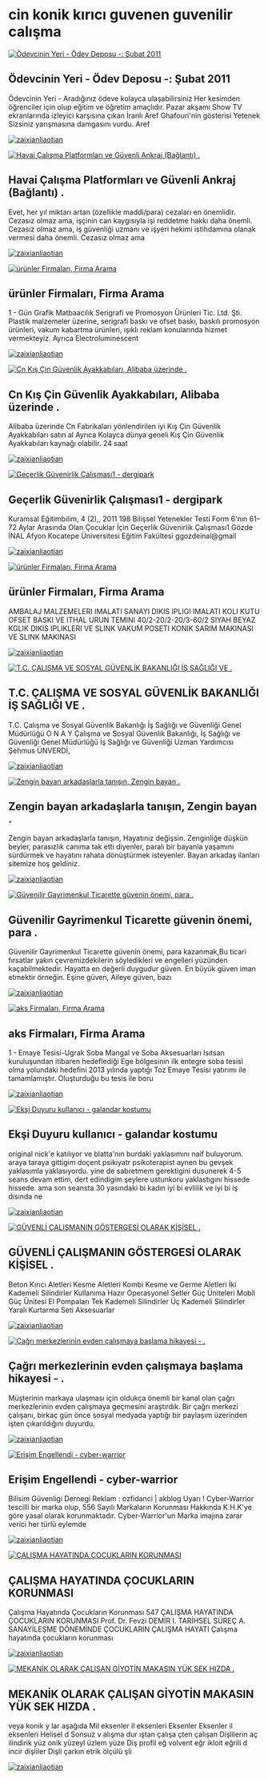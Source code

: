 # cin konik kırıcı guvenen guvenilir calışma
<a href="https://mnn.zoosnet.net/LR/Chatpre.aspx?id=MNN94995150&p=https://topgrinding.com/" target="_blank">![Ödevcinin Yeri - Ödev Deposu -: Şubat 2011](https://github.com/technlg/images/blob/main/37.jpg)</a>
## Ödevcinin Yeri - Ödev Deposu -: Şubat 2011
Ödevcinin Yeri - Aradığınız ödeve kolayca ulaşabilirsiniz Her kesimden öğrenciler için olup eğitim ve öğretim amaçlıdır. Pazar akşamı Show TV ekranlarında izleyici karşısına çıkan İranlı Aref Ghafouri'nin gösterisi Yetenek Sizsiniz yarışmasına damgasını vurdu. Aref 
<a href="https://mnn.zoosnet.net/LR/Chatpre.aspx?id=MNN94995150&p=https://topgrinding.com/" target="_blank"><img src="https://github.com/technlg/images/raw/main/chat11.jpg" alt="zaixianliaotian"/></a><a href="//whatsapp.shibangsoft.com/WhatsApp.php" ><img src="https://github.com/technlg/images/raw/main/chat11.png" alt=""></a>
<a href="https://mnn.zoosnet.net/LR/Chatpre.aspx?id=MNN94995150&p=https://topgrinding.com/" target="_blank">![Havai Çalışma Platformları ve Güvenli Ankraj (Bağlantı) .](https://github.com/technlg/images/blob/main/24.jpg)</a>
## Havai Çalışma Platformları ve Güvenli Ankraj (Bağlantı) .
Evet, her yıl miktarı artan (özellikle maddi/para) cezaları en önemlidir. Cezasız olmaz ama, işçinin can kaygısıyla işi reddetme hakkı daha önemli. Cezasız olmaz ama, iş güvenliği uzmanı ve işyeri hekimi istihdamına olanak vermesi daha önemli. Cezasız olmaz ama 
<a href="https://mnn.zoosnet.net/LR/Chatpre.aspx?id=MNN94995150&p=https://topgrinding.com/" target="_blank"><img src="https://github.com/technlg/images/raw/main/chat11.jpg" alt="zaixianliaotian"/></a><a href="//whatsapp.shibangsoft.com/WhatsApp.php" ><img src="https://github.com/technlg/images/raw/main/chat11.png" alt=""></a>
<a href="https://mnn.zoosnet.net/LR/Chatpre.aspx?id=MNN94995150&p=https://topgrinding.com/" target="_blank">![ürünler Firmaları, Firma Arama](https://github.com/technlg/images/blob/main/24.jpg)</a>
## ürünler Firmaları, Firma Arama
1 - Gün Grafik Matbaacılık Serigrafi ve Promosyon Ürünleri Tic. Ltd. Şti. Plastik malzemeler üzerine, serigrafi baskı ve ofset baskı, baskılı promosyon ürünleri, vakum kabartma ürünleri, ışıklı reklam konularında hizmet vermekteyiz. Ayrıca Electroluminescent 
<a href="https://mnn.zoosnet.net/LR/Chatpre.aspx?id=MNN94995150&p=https://topgrinding.com/" target="_blank"><img src="https://github.com/technlg/images/raw/main/chat11.jpg" alt="zaixianliaotian"/></a><a href="//whatsapp.shibangsoft.com/WhatsApp.php" ><img src="https://github.com/technlg/images/raw/main/chat11.png" alt=""></a>
<a href="https://mnn.zoosnet.net/LR/Chatpre.aspx?id=MNN94995150&p=https://topgrinding.com/" target="_blank">![Cn Kış Çin Güvenlik Ayakkabıları, Alibaba üzerinde .](https://github.com/technlg/images/blob/main/65.jpg)</a>
## Cn Kış Çin Güvenlik Ayakkabıları, Alibaba üzerinde .
Alibaba üzerinde Cn Fabrikaları yönlendirilen iyi Kış Çin Güvenlik Ayakkabıları satın al Ayrıca Kolayca dünya geneli Kış Çin Güvenlik Ayakkabıları kaynağı olabilir. 24 saat
<a href="https://mnn.zoosnet.net/LR/Chatpre.aspx?id=MNN94995150&p=https://topgrinding.com/" target="_blank"><img src="https://github.com/technlg/images/raw/main/chat11.jpg" alt="zaixianliaotian"/></a><a href="//whatsapp.shibangsoft.com/WhatsApp.php" ><img src="https://github.com/technlg/images/raw/main/chat11.png" alt=""></a>
<a href="https://mnn.zoosnet.net/LR/Chatpre.aspx?id=MNN94995150&p=https://topgrinding.com/" target="_blank">![Geçerlik Güvenirlik Çalışması1 - dergipark](https://github.com/technlg/images/blob/main/26.jpg)</a>
## Geçerlik Güvenirlik Çalışması1 - dergipark
Kuramsal Eğitimbilim, 4 (2),, 2011 198 Bilişsel Yetenekler Testi Form 6'nın 61–72 Aylar Arasında Olan Çocuklar İçin Geçerlik Güvenirlik Çalışması1 Gözde İNAL Afyon Kocatepe Üniversitesi Eğitim Fakültesi ggozdeinal@gmail
<a href="https://mnn.zoosnet.net/LR/Chatpre.aspx?id=MNN94995150&p=https://topgrinding.com/" target="_blank"><img src="https://github.com/technlg/images/raw/main/chat11.jpg" alt="zaixianliaotian"/></a><a href="//whatsapp.shibangsoft.com/WhatsApp.php" ><img src="https://github.com/technlg/images/raw/main/chat11.png" alt=""></a>
<a href="https://mnn.zoosnet.net/LR/Chatpre.aspx?id=MNN94995150&p=https://topgrinding.com/" target="_blank">![ürünler Firmaları, Firma Arama](https://github.com/technlg/images/blob/main/40.jpg)</a>
## ürünler Firmaları, Firma Arama
AMBALAJ MALZEMELERI IMALATI SANAYI DIKIS IPLIGI IMALATI KOLI KUTU OFSET BASKI VE ITHAL URUN TEMINI 40/2-20/2-20/3-60/2 SIYAH BEYAZ KGLIK DIKIS IPLIKLERI VE SLINK VAKUM POSETI KONIK SARIM MAKINASI VE SLINK MAKINASI
<a href="https://mnn.zoosnet.net/LR/Chatpre.aspx?id=MNN94995150&p=https://topgrinding.com/" target="_blank"><img src="https://github.com/technlg/images/raw/main/chat11.jpg" alt="zaixianliaotian"/></a><a href="//whatsapp.shibangsoft.com/WhatsApp.php" ><img src="https://github.com/technlg/images/raw/main/chat11.png" alt=""></a>
<a href="https://mnn.zoosnet.net/LR/Chatpre.aspx?id=MNN94995150&p=https://topgrinding.com/" target="_blank">![T.C. ÇALIŞMA VE SOSYAL GÜVENLİK BAKANLIĞI İŞ SAĞLIĞI VE .](https://github.com/technlg/images/blob/main/49.jpg)</a>
## T.C. ÇALIŞMA VE SOSYAL GÜVENLİK BAKANLIĞI İŞ SAĞLIĞI VE .
T.C. Çalışma ve Sosyal Güvenlik Bakanlığı İş Sağlığı ve Güvenliği Genel Müdürlüğü O N A Y Çalışma ve Sosyal Güvenlik Bakanlığı, İş Sağlığı ve Güvenliği Genel Müdürlüğü İş Sağlığı ve Güvenliği Uzman Yardımcısı Şehmus ÜNVERDİ,
<a href="https://mnn.zoosnet.net/LR/Chatpre.aspx?id=MNN94995150&p=https://topgrinding.com/" target="_blank"><img src="https://github.com/technlg/images/raw/main/chat11.jpg" alt="zaixianliaotian"/></a><a href="//whatsapp.shibangsoft.com/WhatsApp.php" ><img src="https://github.com/technlg/images/raw/main/chat11.png" alt=""></a>
<a href="https://mnn.zoosnet.net/LR/Chatpre.aspx?id=MNN94995150&p=https://topgrinding.com/" target="_blank">![Zengin bayan arkadaşlarla tanışın, Zengin bayan .](https://github.com/technlg/images/blob/main/14.jpg)</a>
## Zengin bayan arkadaşlarla tanışın, Zengin bayan .
Zengin bayan arkadaşlarla tanışın, Hayatınız değişsin. Zenginliğe düşkün beyler, parasızlık canıma tak etti diyenler, paralı bir bayanla yaşamını sürdürmek ve hayatını rahata dönüştürmek isteyenler. Bayan arkadaş ilanları sitemize hoş geldiniz.
<a href="https://mnn.zoosnet.net/LR/Chatpre.aspx?id=MNN94995150&p=https://topgrinding.com/" target="_blank"><img src="https://github.com/technlg/images/raw/main/chat11.jpg" alt="zaixianliaotian"/></a><a href="//whatsapp.shibangsoft.com/WhatsApp.php" ><img src="https://github.com/technlg/images/raw/main/chat11.png" alt=""></a>
<a href="https://mnn.zoosnet.net/LR/Chatpre.aspx?id=MNN94995150&p=https://topgrinding.com/" target="_blank">![Güvenilir Gayrimenkul Ticarette güvenin önemi, para .](https://github.com/technlg/images/blob/main/56.jpg)</a>
## Güvenilir Gayrimenkul Ticarette güvenin önemi, para .
Güvenilir Gayrimenkul Ticarette güvenin önemi, para kazanmak,Bu ticari fırsatlar yakın çevremizdekilerin söyledikleri ve engelleri yüzünden kaçabilmektedir. Hayatta en değerli duygudur güven. En büyük güven iman etmektir örneğin. Eşine güven, Aileye güven, bazı 
<a href="https://mnn.zoosnet.net/LR/Chatpre.aspx?id=MNN94995150&p=https://topgrinding.com/" target="_blank"><img src="https://github.com/technlg/images/raw/main/chat11.jpg" alt="zaixianliaotian"/></a><a href="//whatsapp.shibangsoft.com/WhatsApp.php" ><img src="https://github.com/technlg/images/raw/main/chat11.png" alt=""></a>
<a href="https://mnn.zoosnet.net/LR/Chatpre.aspx?id=MNN94995150&p=https://topgrinding.com/" target="_blank">![aks Firmaları, Firma Arama](https://github.com/technlg/images/blob/main/14.jpg)</a>
## aks Firmaları, Firma Arama
1 - Emaye Tesisi-Ugrak Soba Mangal ve Soba Aksesuarları Isıtsan kuruluşundan itibaren hedeflediği Ege bölgesinin ilk entegre soba tesisi olma yolundaki hedefini 2013 yılında yaptığı Toz Emaye Tesisi yatırımı ile tamamlamıştır. Oluşturduğu bu tesis ile boru 
<a href="https://mnn.zoosnet.net/LR/Chatpre.aspx?id=MNN94995150&p=https://topgrinding.com/" target="_blank"><img src="https://github.com/technlg/images/raw/main/chat11.jpg" alt="zaixianliaotian"/></a><a href="//whatsapp.shibangsoft.com/WhatsApp.php" ><img src="https://github.com/technlg/images/raw/main/chat11.png" alt=""></a>
<a href="https://mnn.zoosnet.net/LR/Chatpre.aspx?id=MNN94995150&p=https://topgrinding.com/" target="_blank">![Ekşi Duyuru kullanıcı - galandar kostumu](https://github.com/technlg/images/blob/main/12.jpg)</a>
## Ekşi Duyuru kullanıcı - galandar kostumu
original nick'e katılıyor ve blatta'nın burdaki yaklasımını naif buluyorum. araya taraya gittigim doçent psikiyatr psikoterapist aynen bu gevşek yaklasımla yaklasıyordu. yine de sabretmem gerektigini dusunerek 4-5 seans devam ettim, dert edindigim şeylere ustunkoru yaklastıgını hissede hissede. ama son seansta 30 yasındaki bi kadın iyi bi evlilik ve iyi bi iş dısında ne 
<a href="https://mnn.zoosnet.net/LR/Chatpre.aspx?id=MNN94995150&p=https://topgrinding.com/" target="_blank"><img src="https://github.com/technlg/images/raw/main/chat11.jpg" alt="zaixianliaotian"/></a><a href="//whatsapp.shibangsoft.com/WhatsApp.php" ><img src="https://github.com/technlg/images/raw/main/chat11.png" alt=""></a>
<a href="https://mnn.zoosnet.net/LR/Chatpre.aspx?id=MNN94995150&p=https://topgrinding.com/" target="_blank">![GÜVENLİ ÇALIŞMANIN GÖSTERGESİ OLARAK KİŞİSEL .](https://github.com/technlg/images/blob/main/23.jpg)</a>
## GÜVENLİ ÇALIŞMANIN GÖSTERGESİ OLARAK KİŞİSEL .
Beton Kırıcı Aletleri Kesme Aletleri Kombi Kesme ve Germe Aletleri İki Kademeli Silindirler Kullanıma Hazır Operasyonel Setler Güç Üniteleri Mobil Güç Ünitesi El Pompaları Tek Kademeli Silindirler Üç Kademeli Silindirler Yaralı Kurtarma Seti Aksesuarlar
<a href="https://mnn.zoosnet.net/LR/Chatpre.aspx?id=MNN94995150&p=https://topgrinding.com/" target="_blank"><img src="https://github.com/technlg/images/raw/main/chat11.jpg" alt="zaixianliaotian"/></a><a href="//whatsapp.shibangsoft.com/WhatsApp.php" ><img src="https://github.com/technlg/images/raw/main/chat11.png" alt=""></a>
<a href="https://mnn.zoosnet.net/LR/Chatpre.aspx?id=MNN94995150&p=https://topgrinding.com/" target="_blank">![Çağrı merkezlerinin evden çalışmaya başlama hikayesi - .](https://github.com/technlg/images/blob/main/24.jpg)</a>
## Çağrı merkezlerinin evden çalışmaya başlama hikayesi - .
Müşterinin markaya ulaşması için oldukça önemli bir kanal olan çağrı merkezlerinin evden çalışmaya geçmesini araştırdık. Bir çağrı merkezi çalışanı, birkaç gün önce sosyal medyada yaptığı bir paylaşım üzerinden işten çıkarıldığını duyurdu.
<a href="https://mnn.zoosnet.net/LR/Chatpre.aspx?id=MNN94995150&p=https://topgrinding.com/" target="_blank"><img src="https://github.com/technlg/images/raw/main/chat11.jpg" alt="zaixianliaotian"/></a><a href="//whatsapp.shibangsoft.com/WhatsApp.php" ><img src="https://github.com/technlg/images/raw/main/chat11.png" alt=""></a>
<a href="https://mnn.zoosnet.net/LR/Chatpre.aspx?id=MNN94995150&p=https://topgrinding.com/" target="_blank">![Erişim Engellendi - cyber-warrior](https://github.com/technlg/images/blob/main/39.jpg)</a>
## Erişim Engellendi - cyber-warrior
Bilisim Güvenligi Dernegi Reklam : ozfidanci | akblog Uyarı ! Cyber-Warrior tescilli bir marka olup, 556 Sayılı Markaların Korunması Hakkında K.H.K'ye göre yasal olarak korunmaktadır. Cyber-Warrior'un Marka imajına zarar verici her türlü eylemde 
<a href="https://mnn.zoosnet.net/LR/Chatpre.aspx?id=MNN94995150&p=https://topgrinding.com/" target="_blank"><img src="https://github.com/technlg/images/raw/main/chat11.jpg" alt="zaixianliaotian"/></a><a href="//whatsapp.shibangsoft.com/WhatsApp.php" ><img src="https://github.com/technlg/images/raw/main/chat11.png" alt=""></a>
<a href="https://mnn.zoosnet.net/LR/Chatpre.aspx?id=MNN94995150&p=https://topgrinding.com/" target="_blank">![ÇALIŞMA HAYATINDA ÇOCUKLARIN KORUNMASI](https://github.com/technlg/images/blob/main/8.jpg)</a>
## ÇALIŞMA HAYATINDA ÇOCUKLARIN KORUNMASI
Çalışma Hayatında Çocukların Korunması 547 ÇALIŞMA HAYATINDA ÇOCUKLARIN KORUNMASI Prof. Dr. Fevzi DEMİR I. TARİHSEL SÜREÇ A. SANAYİLEŞME DÖNEMİNDE ÇOCUKLARIN ÇALIŞMA HAYATI Çalışma hayatında çocukların korunması
<a href="https://mnn.zoosnet.net/LR/Chatpre.aspx?id=MNN94995150&p=https://topgrinding.com/" target="_blank"><img src="https://github.com/technlg/images/raw/main/chat11.jpg" alt="zaixianliaotian"/></a><a href="//whatsapp.shibangsoft.com/WhatsApp.php" ><img src="https://github.com/technlg/images/raw/main/chat11.png" alt=""></a>
<a href="https://mnn.zoosnet.net/LR/Chatpre.aspx?id=MNN94995150&p=https://topgrinding.com/" target="_blank">![MEKANİK OLARAK ÇALIŞAN GİYOTİN MAKASIN YÜK SEK HIZDA .](https://github.com/technlg/images/blob/main/64.jpg)</a>
## MEKANİK OLARAK ÇALIŞAN GİYOTİN MAKASIN YÜK SEK HIZDA .
veya konik y lar aşağıda Mil eksenler il eksenleri Eksenler Eksenler il eksenleri Helisel d Sonsuz v alışma dur ıştan çalışa çten çalışan Dişlilerin aç ilindirik yüz onik yüzeyl üzlem yüze Diş profil eğ volvent eğr ikloit eğrili d incir dişliler Dişli çarkın etrik ölçülü şli
<a href="https://mnn.zoosnet.net/LR/Chatpre.aspx?id=MNN94995150&p=https://topgrinding.com/" target="_blank"><img src="https://github.com/technlg/images/raw/main/chat11.jpg" alt="zaixianliaotian"/></a><a href="//whatsapp.shibangsoft.com/WhatsApp.php" ><img src="https://github.com/technlg/images/raw/main/chat11.png" alt=""></a>
